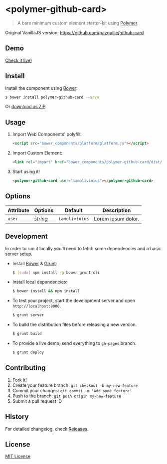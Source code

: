 # &lt;polymer-github-card&gt;

> A bare minimum custom element starter-kit using [Polymer](http://www.polymer-project.org/).

Original VanillaJS version: https://github.com/pazguille/github-card

## Demo

[Check it live!](http://iamolivinius.github.io/polymer-github-card)

## Install

Install the component using [Bower](http://bower.io/):

```sh
$ bower install polymer-github-card --save
```

Or [download as ZIP](https://github.com/iamolivinius/polymer-github-card/archive/master.zip).

## Usage

1. Import Web Components' polyfill:

    ```html
    <script src="bower_components/platform/platform.js"></script>
    ```

2. Import Custom Element:

    ```html
    <link rel="import" href="bower_components/polymer-github-card/dist/polymer-github-card.html">
    ```

3. Start using it!

    ```html
    <polymer-github-card user="iamolivinius"></polymer-github-card>
    ```

## Options

Attribute     | Options     | Default      | Description
---           | ---         | ---          | ---
`user`        | *string*    | `iamolivinius` | Lorem ipsum dolor.

## Development

In order to run it locally you'll need to fetch some dependencies and a basic server setup.

* Install [Bower](http://bower.io/) & [Grunt](http://gruntjs.com/):

    ```sh
    $ [sudo] npm install -g bower grunt-cli
    ```

* Install local dependencies:

    ```sh
    $ bower install && npm install
    ```

* To test your project, start the development server and open `http://localhost:8000`.

    ```sh
    $ grunt server
    ```

* To build the distribution files before releasing a new version.

    ```sh
    $ grunt build
    ```

* To provide a live demo, send everything to `gh-pages` branch.

    ```sh
    $ grunt deploy
    ```

## Contributing

1. Fork it!
2. Create your feature branch: `git checkout -b my-new-feature`
3. Commit your changes: `git commit -m 'Add some feature'`
4. Push to the branch: `git push origin my-new-feature`
5. Submit a pull request :D

## History

For detailed changelog, check [Releases](https://github.com/iamolivinius/polymer-github-card/releases).

## License

[MIT License](http://opensource.org/licenses/MIT)

